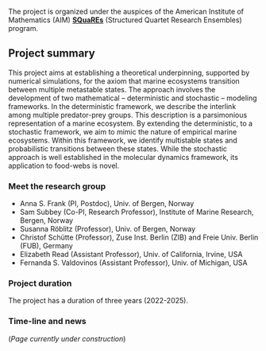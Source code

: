 The project is organized under the auspices of the American Institute of
Mathematics (AIM)  [**SQuaREs**](https://aimath.org/programs/squares/) (Structured Quartet Research Ensembles)
program.

## Project summary
This project aims at establishing a theoretical underpinning, supported by numerical simulations, for the axiom that
marine ecosystems transition between multiple metastable states. The approach involves the development of two
mathematical – deterministic and stochastic – modeling frameworks. In the deterministic framework, we describe the
interlink among multiple predator-prey groups. This description is a parsimonious representation of a marine ecosystem.
By extending the deterministic, to a stochastic framework, we aim to mimic the nature of empirical marine ecosystems.
Within this framework, we identify multistable states and probabilistic transitions between these states.
While the stochastic approach is well established in the molecular dynamics framework, its application to food-webs
is novel.

### Meet the research group
- Anna S. Frank (PI, Postdoc), Univ. of Bergen, Norway
- Sam Subbey (Co-PI, Research Professor), Institute of Marine Research, Bergen, Norway
- Susanna Röblitz (Professor),  Univ. of Bergen, Norway
- Christof Schütte (Professor), Zuse Inst. Berlin (ZIB) and Freie Univ. Berlin (FUB), Germany
- Elizabeth Read (Assistant Professor), Univ. of California, Irvine, USA
- Fernanda S. Valdovinos (Assistant Professor), Univ. of Michigan, USA

### Project duration 
The project has a duration of three years (2022-2025).

### Time-line and news

(_Page currently under construction_)
